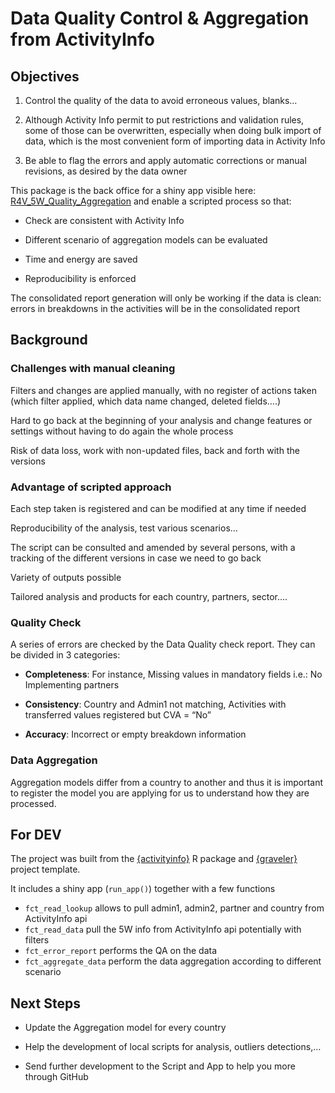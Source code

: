 #  Data Quality Control & Aggregation from ActivityInfo

## Objectives

 1. Control the quality of the data to avoid erroneous values, blanks…

 2. Although Activity Info permit to put restrictions and validation rules, some of those can be overwritten, especially when doing bulk import of data, which is the most convenient form of importing data in Activity Info

 3. Be able to flag the errors and apply automatic corrections or manual revisions, as desired by the data owner

This package is the back office for a shiny app visible here: [R4V_5W_Quality_Aggregation](https://rstudio.unhcr.org/R4V_5W_Quality_Aggregation/) and enable a scripted process so that:

 * Check are consistent with Activity Info  
 
 * Different scenario of aggregation models can be evaluated 
 
 * Time and energy are saved 
 
 * Reproducibility is enforced
 

The consolidated report generation will only be working if the data is clean: errors in breakdowns in the activities will be in the consolidated report

## Background 

### Challenges with manual cleaning 

Filters and changes are applied manually, with no register of actions taken (which filter applied, which data name changed, deleted fields….) 

Hard to go back at the beginning of your analysis and change features or settings without having to do again the whole process

Risk of data loss, work with non-updated files,  back and forth with the versions


### Advantage of scripted approach 

Each step taken is registered and can be modified at any time if needed

Reproducibility of the analysis, test various scenarios…

The script can be consulted and amended by several persons, with a tracking of the different versions in case we need to go back

Variety of outputs possible

Tailored analysis and products for each country, partners, sector….


### Quality Check 

A series of errors are checked by the Data Quality check report. They can be divided in 3 categories:

 * __Completeness__: For instance, Missing values in mandatory fields i.e.: No Implementing partners

 * __Consistency__: Country and Admin1 not matching, Activities with transferred values registered but CVA = “No”

 * __Accuracy__: Incorrect or empty breakdown information


### Data Aggregation 

Aggregation models differ from a country to another and thus it is important to register the model you are applying for us to understand how they are processed. 


## For DEV

The project was built from the  [{activityinfo}](https://www.activityinfo.org/support/docs/R/) R package and [{graveler}](https://edouard-legoupil.github.io/graveler/) project template.

It includes a shiny app (`run_app()`) together with a few functions

 * `fct_read_lookup` allows to pull admin1, admin2, partner and country  from ActivityInfo api
 * `fct_read_data` pull the 5W info from ActivityInfo api potentially with filters
 * `fct_error_report` performs the QA on the data
 * `fct_aggregate_data` perform the data aggregation according to different scenario

## Next Steps

 * Update the Aggregation model for every country

 * Help the development of local scripts for analysis, outliers detections,…

 * Send further development to the Script and App to help you more through GitHub

 




